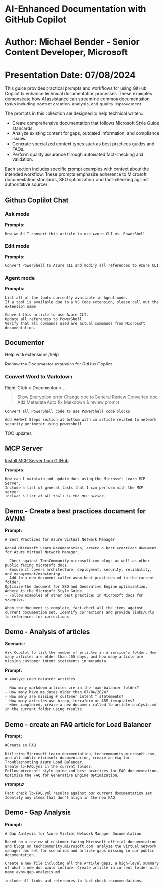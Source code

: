 # AI-Enhanced Documentation with GitHub Copilot
# Author: Michael Bender - Senior Content Developer, Microsoft
# Presentation Date: 07/08/2024

This guide provides practical prompts and workflows for using GitHub Copilot to enhance technical documentation processes. These examples demonstrate how AI assistance can streamline common documentation tasks including content creation, analysis, and quality improvement.

The prompts in this collection are designed to help technical writers:

- Create comprehensive documentation that follows Microsoft Style Guide standards.
- Analyze existing content for gaps, outdated information, and compliance issues.
- Generate specialized content types such as best practices guides and FAQs.
- Perform quality assurance through automated fact-checking and validation.

Each section includes specific prompt examples with context about the intended workflow. These prompts emphasize adherence to Microsoft documentation standards, SEO optimization, and fact-checking against authoritative sources.

## Github Coplilot Chat

### Ask mode

**Prompts:**
```vscode
How would I convert this article to use Azure CLI vs. PowerShell
```

### Edit mode

**Prompts:**

```vscode
Convert PowerShell to Azure CLI and modify all references to Azure CLI
```

### Agent mode

**Prompts:**

```vscode
List all of the tools currently available in Agent mode.
If a tool is available due to a VS Code extension, please call out the extension name
```

```vscode
Convert this article to use Azure CLI.
Update all references to PowerShell.
Verify that all commands used are actual commands from Microsoft documentation.
```

## Documentor

Help with extensions /help

Review the Documentor extension for GitHub Copilot

### Convert Word to Markdown

Right-Click > Documentor > ...
> Show Encryption error
> Change doc to General
> Review Converted doc
> Add Metadata
> Auto fix Markdown & review prompt

```vscode
Convert all PowerShell code to use PowerShell code blocks
```

```vscode
Add ##Next Steps section at bottom with an article related to network security perimeter using powershell
```

TOC updates

## MCP Server

[Install MCP Server from GitHub](https://github.com/MicrosoftDocs/mcp?tab=readme-ov-file#-installation--getting-started)


**Prompts:**

```vscode
How can I maintain and update docs using the Microsoft Learn MCP Server.
Include a list of general tasks that I can perform with the MCP server.
Include a list of all tools in the MCP server.
```

## Demo - Create a best practices document for AVNM

**Prompt:**

```vscode
# Best Practices for Azure Virtual Network Manager

Based Microsoft Learn Documentation, create a best practices document for Azure Virtual Network Manager.

- Check against TechCommunity.microsoft.com blogs as well as other public facing microsoft docs.
- Ensure it covers architecture, deployment, security, reliability, and management/monitoring.
- Add to a new document called avnm-best-practices.md in the current folder.
Optimize the document for SEO and Generative Engine optimization. Adhere to the Microsoft Style Guide.
- Follow examples of other best practices in Microsoft docs for examples.

When the document is complete, fact-check all the items against current documention set. Identify corrections and provide links/urls to references for corrections.
```

## Demo - Analysis of articles

**Scenario:**

```vscode
Ask Copilot to list the number of articles in a service's folder, How many articles are older than 365 days, and how many article are missing customer intent statements in metadata.
```

**Prompt:**

```vscode
# Analyze Load Balancer Articles

- How many markdown articles are in the load-balancer folder?
- How many have ms.dates older than 07/08/2024?
- How many are missing # customer intent:" statements?
- How many articles use bicep, terraform or ARM temaplates?
- When completed, create a new document called lb-article-analysis.md in the current folder using results.
```

## Demo - create an FAQ article for Load Balancer

**Prompt:**

```vscode
#Create an FAQ

Utilizing Microsoft Learn documentation, techcommunity.microsoft.com, and all public Microsoft documentation, create an FAQ for Troubleshooting Azure Load Balancer.
Create lb-FAQ.yml in the current folder.
Follow microsoft style guide and best practices for FAQ documentation.
Optimize the FAQ for Generative Engine Optimization.
```

**Prompt2:**

```vscode
Fact check lb-FAQ.yml results against our current documentation set. Identify any items that don't align in the new FAQ.
```

## Demo - Gap Analysis

**Prompt:**
```vscode
# Gap Analysis for Azure Virtual Network Manager Documentation

Based on a review of customer-facing Microsoft official documentation and blogs on techcommunity.microsoft.com, analyze the virtual network manager doc set for scenarios and article gaps missing in our public documentation.

Create a new file including all the Article gaps, a high-level summary of what a new doc would include. Create article in current folder with name avnm-gap-analysis.md

include all links and references to fact-check recommendations.
```
